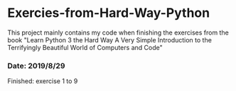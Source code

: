 # Exercies-from-Hard-Way-Python
This project mainly contains my code when finishing the exercises from the book "Learn Python 3 the Hard Way A Very Simple Introduction to the Terrifyingly Beautiful World of Computers and Code"

### Date: 2019/8/29
Finished: exercise 1 to 9
